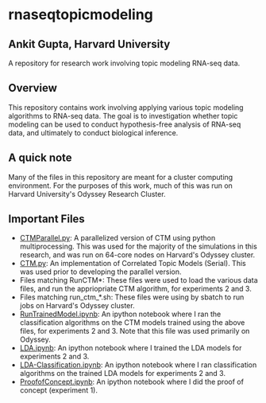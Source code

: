 # rnaseqtopicmodeling
## Ankit Gupta, Harvard University
A repository for research work involving topic modeling RNA-seq data.


## Overview
This repository contains work involving applying various topic modeling algorithms to RNA-seq data. The goal is to investigation whether topic modeling can be used to conduct hypothesis-free analysis of RNA-seq data, and ultimately to conduct biological inference. 

## A quick note
Many of the files in this repository are meant for a cluster computing environment. For the purposes of this work, much of this was run on Harvard University's Odyssey Research Cluster.

## Important Files
- [CTMParallel.py](CTMParallel.py): A parallelized version of CTM using python multiprocessing. This was used for the majority of the simulations in this research, and was run on 64-core nodes on Harvard's Odyssey cluster.
- [CTM.py](CTM.py): An implementation of Correlated Topic Models (Serial). This was used prior to developing the parallel version.
- Files matching RunCTM*: These files were used to load the various data files, and run the appriopriate CTM algorithm, for experiments 2 and 3.
- Files matching run_ctm_*.sh: These files were using by sbatch to run jobs on Harvard's Odyssey cluster. 
- [RunTrainedModel.ipynb](RunTrainedModel.ipynb): An ipython notebook where I ran the classification algorithms on the CTM models trained using the above files, for experiments 2 and 3. Note that this file was used primarily on Odyssey.
- [LDA.ipynb](LDA.ipynb): An ipython notebook where I trained the LDA models for experiments 2 and 3.
- [LDA-Classification.ipynb](LDA-Classification.ipynb): An ipython notebook where I ran classification algorithms on the trained LDA models for experiments 2 and 3.
- [ProofofConcept.ipynb](ProofOfConcept.ipynb): An ipython notebook where I did the proof of concept (experiment 1).
